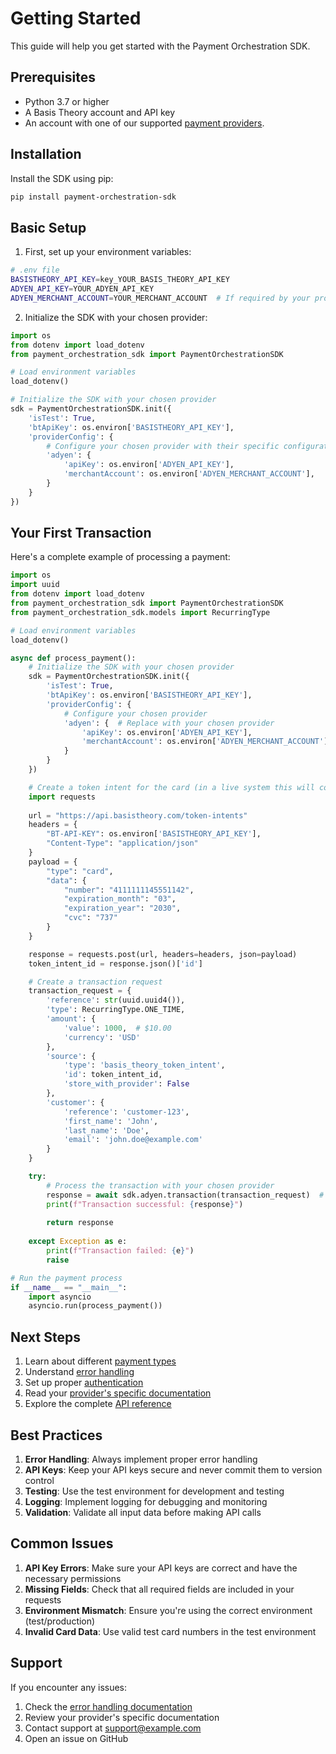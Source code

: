 # Getting Started

This guide will help you get started with the Payment Orchestration SDK.

## Prerequisites

- Python 3.7 or higher
- A Basis Theory account and API key
- An account with one of our supported [payment providers](./providers/index.md).

## Installation

Install the SDK using pip:

```bash
pip install payment-orchestration-sdk
```

## Basic Setup

1. First, set up your environment variables:

```bash
# .env file
BASISTHEORY_API_KEY=key_YOUR_BASIS_THEORY_API_KEY
ADYEN_API_KEY=YOUR_ADYEN_API_KEY
ADYEN_MERCHANT_ACCOUNT=YOUR_MERCHANT_ACCOUNT  # If required by your provider
```

2. Initialize the SDK with your chosen provider:

```python
import os
from dotenv import load_dotenv
from payment_orchestration_sdk import PaymentOrchestrationSDK

# Load environment variables
load_dotenv()

# Initialize the SDK with your chosen provider
sdk = PaymentOrchestrationSDK.init({
    'isTest': True,
    'btApiKey': os.environ['BASISTHEORY_API_KEY'],
    'providerConfig': {
        # Configure your chosen provider with their specific configuration
        'adyen': { 
            'apiKey': os.environ['ADYEN_API_KEY'],
            'merchantAccount': os.environ['ADYEN_MERCHANT_ACCOUNT'],
        }
    }
})
```

## Your First Transaction

Here's a complete example of processing a payment:

```python
import os
import uuid
from dotenv import load_dotenv
from payment_orchestration_sdk import PaymentOrchestrationSDK
from payment_orchestration_sdk.models import RecurringType

# Load environment variables
load_dotenv()

async def process_payment():
    # Initialize the SDK with your chosen provider
    sdk = PaymentOrchestrationSDK.init({
        'isTest': True,
        'btApiKey': os.environ['BASISTHEORY_API_KEY'],
        'providerConfig': {
            # Configure your chosen provider
            'adyen': {  # Replace with your chosen provider
                'apiKey': os.environ['ADYEN_API_KEY'],
                'merchantAccount': os.environ['ADYEN_MERCHANT_ACCOUNT'],
            }
        }
    })

    # Create a token intent for the card (in a live system this will come from Basis Theory Elements in your frontend)
    import requests
    
    url = "https://api.basistheory.com/token-intents"
    headers = {
        "BT-API-KEY": os.environ['BASISTHEORY_API_KEY'],
        "Content-Type": "application/json"
    }
    payload = {
        "type": "card",
        "data": {
            "number": "4111111145551142",
            "expiration_month": "03",
            "expiration_year": "2030",
            "cvc": "737"
        }
    }

    response = requests.post(url, headers=headers, json=payload)
    token_intent_id = response.json()['id']

    # Create a transaction request
    transaction_request = {
        'reference': str(uuid.uuid4()),
        'type': RecurringType.ONE_TIME,
        'amount': {
            'value': 1000,  # $10.00
            'currency': 'USD'
        },
        'source': {
            'type': 'basis_theory_token_intent',
            'id': token_intent_id,
            'store_with_provider': False
        },
        'customer': {
            'reference': 'customer-123',
            'first_name': 'John',
            'last_name': 'Doe',
            'email': 'john.doe@example.com'
        }
    }

    try:
        # Process the transaction with your chosen provider
        response = await sdk.adyen.transaction(transaction_request)  # Use sdk.<provider>.transaction()
        print(f"Transaction successful: {response}")
        
        return response
        
    except Exception as e:
        print(f"Transaction failed: {e}")
        raise

# Run the payment process
if __name__ == "__main__":
    import asyncio
    asyncio.run(process_payment())
```

## Next Steps

1. Learn about different [payment types](./processing-payments.md)
2. Understand [error handling](./error-handling.md)
3. Set up proper [authentication](./authentication.md)
4. Read your [provider's specific documentation](./providers/index.md)
5. Explore the complete [API reference](./api-reference.md)

## Best Practices

1. **Error Handling**: Always implement proper error handling
2. **API Keys**: Keep your API keys secure and never commit them to version control
3. **Testing**: Use the test environment for development and testing
4. **Logging**: Implement logging for debugging and monitoring
5. **Validation**: Validate all input data before making API calls

## Common Issues

1. **API Key Errors**: Make sure your API keys are correct and have the necessary permissions
2. **Missing Fields**: Check that all required fields are included in your requests
3. **Environment Mismatch**: Ensure you're using the correct environment (test/production)
4. **Invalid Card Data**: Use valid test card numbers in the test environment

## Support

If you encounter any issues:

1. Check the [error handling documentation](./error-handling.md)
2. Review your provider's specific documentation
3. Contact support at [support@example.com](mailto:support@example.com)
4. Open an issue on GitHub 
